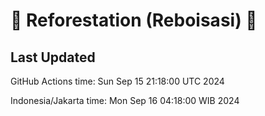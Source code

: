 
# 🌳 Reforestation (Reboisasi) 🌲

## Last Updated

GitHub Actions time: Sun Sep 15 21:18:00 UTC 2024

Indonesia/Jakarta time: Mon Sep 16 04:18:00 WIB 2024
